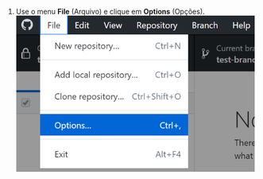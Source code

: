 1. Use o menu **File** (Arquivo) e clique em **Options** (Opções). ![Valor Options (Opções) no menu suspenso Settings (Configurações)](/assets/images/help/desktop/windows-choose-options.png)
